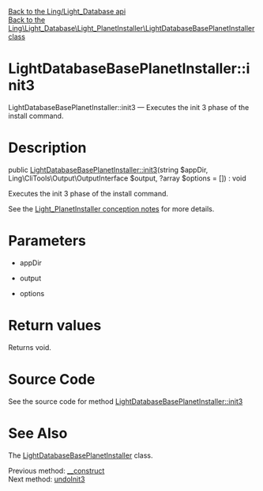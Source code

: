 [Back to the Ling/Light_Database api](https://github.com/lingtalfi/Light_Database/blob/master/doc/api/Ling/Light_Database.md)<br>
[Back to the Ling\Light_Database\Light_PlanetInstaller\LightDatabaseBasePlanetInstaller class](https://github.com/lingtalfi/Light_Database/blob/master/doc/api/Ling/Light_Database/Light_PlanetInstaller/LightDatabaseBasePlanetInstaller.md)


LightDatabaseBasePlanetInstaller::init3
================



LightDatabaseBasePlanetInstaller::init3 — Executes the init 3 phase of the install command.




Description
================


public [LightDatabaseBasePlanetInstaller::init3](https://github.com/lingtalfi/Light_Database/blob/master/doc/api/Ling/Light_Database/Light_PlanetInstaller/LightDatabaseBasePlanetInstaller/init3.md)(string $appDir, Ling\CliTools\Output\OutputInterface $output, ?array $options = []) : void




Executes the init 3 phase of the install command.

See the [Light_PlanetInstaller conception notes](https://github.com/lingtalfi/Light_PlanetInstaller/blob/master/doc/pages/conception-notes.md) for more details.




Parameters
================


- appDir

    

- output

    

- options

    


Return values
================

Returns void.








Source Code
===========
See the source code for method [LightDatabaseBasePlanetInstaller::init3](https://github.com/lingtalfi/Light_Database/blob/master/Light_PlanetInstaller/LightDatabaseBasePlanetInstaller.php#L45-L56)


See Also
================

The [LightDatabaseBasePlanetInstaller](https://github.com/lingtalfi/Light_Database/blob/master/doc/api/Ling/Light_Database/Light_PlanetInstaller/LightDatabaseBasePlanetInstaller.md) class.

Previous method: [__construct](https://github.com/lingtalfi/Light_Database/blob/master/doc/api/Ling/Light_Database/Light_PlanetInstaller/LightDatabaseBasePlanetInstaller/__construct.md)<br>Next method: [undoInit3](https://github.com/lingtalfi/Light_Database/blob/master/doc/api/Ling/Light_Database/Light_PlanetInstaller/LightDatabaseBasePlanetInstaller/undoInit3.md)<br>

